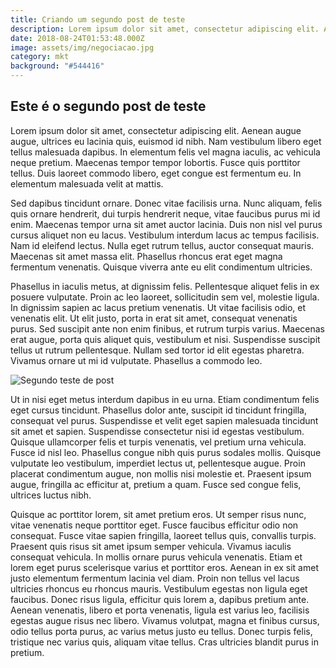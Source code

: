 ```yaml
---
title: Criando um segundo post de teste
description: Lorem ipsum dolor sit amet, consectetur adipiscing elit. Aenean augue augue, ultrices eu lacinia quis, euismod id nibh.
date: 2018-08-24T01:53:48.000Z
image: assets/img/negociacao.jpg
category: mkt
background: "#544416"
---
```

## Este é o segundo post de teste

Lorem ipsum dolor sit amet, consectetur adipiscing elit. Aenean augue augue, ultrices eu lacinia quis, euismod id nibh. Nam vestibulum libero eget tellus malesuada dapibus. In elementum felis vel magna iaculis, ac vehicula neque pretium. Maecenas tempor tempor lobortis. Fusce quis porttitor tellus. Duis laoreet commodo libero, eget congue est fermentum eu. In elementum malesuada velit at mattis.

Sed dapibus tincidunt ornare. Donec vitae facilisis urna. Nunc aliquam, felis quis ornare hendrerit, dui turpis hendrerit neque, vitae faucibus purus mi id enim. Maecenas tempor urna sit amet auctor lacinia. Duis non nisl vel purus cursus aliquet non eu lacus. Vestibulum interdum lacus ac tempus facilisis. Nam id eleifend lectus. Nulla eget rutrum tellus, auctor consequat mauris. Maecenas sit amet massa elit. Phasellus rhoncus erat eget magna fermentum venenatis. Quisque viverra ante eu elit condimentum ultricies.

Phasellus in iaculis metus, at dignissim felis. Pellentesque aliquet felis in ex posuere vulputate. Proin ac leo laoreet, sollicitudin sem vel, molestie ligula. In dignissim sapien ac lacus pretium venenatis. Ut vitae facilisis odio, et venenatis elit. Ut elit justo, porta in erat sit amet, consequat venenatis purus. Sed suscipit ante non enim finibus, et rutrum turpis varius. Maecenas erat augue, porta quis aliquet quis, vestibulum et nisi. Suspendisse suscipit tellus ut rutrum pellentesque. Nullam sed tortor id elit egestas pharetra. Vivamus ornare ut mi id vulputate. Phasellus a commodo leo.

![Segundo teste de post](assets/img/negociacao.jpg "Mais um post no blog")

Ut in nisi eget metus interdum dapibus in eu urna. Etiam condimentum felis eget cursus tincidunt. Phasellus dolor ante, suscipit id tincidunt fringilla, consequat vel purus. Suspendisse et velit eget sapien malesuada tincidunt sit amet et sapien. Suspendisse consectetur nisi id egestas vestibulum. Quisque ullamcorper felis et turpis venenatis, vel pretium urna vehicula. Fusce id nisl leo. Phasellus congue nibh quis purus sodales mollis. Quisque vulputate leo vestibulum, imperdiet lectus ut, pellentesque augue. Proin placerat condimentum augue, non mollis nisi molestie et. Praesent ipsum augue, fringilla ac efficitur at, pretium a quam. Fusce sed congue felis, ultrices luctus nibh.

Quisque ac porttitor lorem, sit amet pretium eros. Ut semper risus nunc, vitae venenatis neque porttitor eget. Fusce faucibus efficitur odio non consequat. Fusce vitae sapien fringilla, laoreet tellus quis, convallis turpis. Praesent quis risus sit amet ipsum semper vehicula. Vivamus iaculis consequat vehicula. In mollis ornare purus vehicula venenatis. Etiam et lorem eget purus scelerisque varius et porttitor eros. Aenean in ex sit amet justo elementum fermentum lacinia vel diam. Proin non tellus vel lacus ultricies rhoncus eu rhoncus mauris. Vestibulum egestas non ligula eget faucibus. Donec risus ligula, efficitur quis lorem a, dapibus pretium ante. Aenean venenatis, libero et porta venenatis, ligula est varius leo, facilisis egestas augue risus nec libero. Vivamus volutpat, magna et finibus cursus, odio tellus porta purus, ac varius metus justo eu tellus. Donec turpis felis, tristique nec varius quis, aliquam vitae tellus. Cras ultricies blandit purus in pretium.
